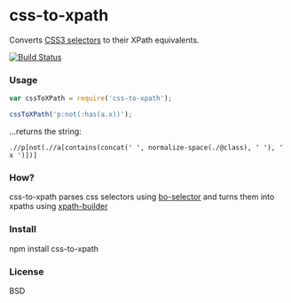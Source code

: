 # css-to-xpath

Converts [CSS3 selectors](http://www.w3.org/TR/css3-selectors/#selectors) to their XPath equivalents.

[![Build Status](https://secure.travis-ci.org/featurist/css-to-xpath.png?branch=master)](http://travis-ci.org/featurist/css-to-xpath)

### Usage

```js
var cssToXPath = require('css-to-xpath');

cssToXPath('p:not(:has(a.x))');
```
...returns the string:
```
.//p[not(.//a[contains(concat(' ', normalize-space(./@class), ' '), ' x ')])]
```

### How?

css-to-xpath parses css selectors using [bo-selector](https://github.com/featurist/bo-selector) and turns them into xpaths using [xpath-builder](https://github.com/featurist/xpath-builder)

### Install

npm install css-to-xpath

### License

BSD